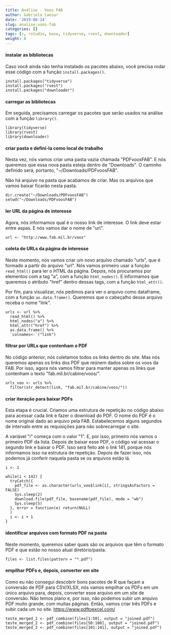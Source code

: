 ```yaml
---
title: Análise - Voos FAB
author: Gabriela Caesar
date: '2019-08-24'
slug: analise-voos-fab
categories: []
tags: [r, rstudio, base, tidyverse, rvest, downloader]
weight: 8
---
```


#### instalar as bibliotecas
Caso você ainda não tenha instalado os pacotes abaixo, você precisa rodar esse código com a função `install.packages()`.

```{r}
install.packages("tidyverse")
install.packages("rvest")
install.packages("downloader")
```
#### carregar as bibliotecas
Em seguida, precisamos carregar os pacotes que serão usados na análise com a função `library()`.
```{r}
library(tidyverse)
library(rvest)
library(downloader)
```
#### criar pasta e defini-la como local de trabalho
Nesta vez, nós vamos criar uma pasta vazia chamada "PDFvoosFAB". E nós queremos que essa nova pasta esteja dentro de "Downloads". O caminho definido será, portanto, "~/Downloads/PDFvoosFAB".

Não há arquivo na pasta que acabamos de criar. Mas os arquivos que vamos baixar ficarão nesta pasta.

```{r}
dir.create("~/Downloads/PDFvoosFAB")
setwd("~/Downloads/PDFvoosFAB")
```
#### ler URL da página de interesse
Agora, nós informamos qual é o nosso link de interesse. O link deve estar entre aspas. E nós vamos dar o nome de "url".
```{r}
url <- "http://www.fab.mil.br/voos"
```
#### coleta de URLs da página de interesse
Neste momento, nós vamos criar um novo arquivo chamado "urls", que é formado a partir do arquivo "url". Nós vamos primeiro usar a função `read_html()` para ler o HTML da página. Depois, nós procuramos por elementos com a tag "a", com a função `html_nodes()`. E informamos que queremos o atributo "href" dentro dessas tags, com a função `html_attr()`. 

Por fim, para visualizar, nós pedimos para ver o arquivo como dataframe, com a função `as.data.frame()`. Queremos que o cabeçalho desse arquivo receba o nome "link".

```{r}
urls <- url %>%
  read_html() %>%
  html_nodes("a") %>%
  html_attr("href") %>%
  as.data.frame() %>%
  `colnames<-`("link")
```
#### filtrar por URLs que contenham o PDF
No código anterior, nós coletamos todos os links dentro do site. Mas nós queremos apenas os links dos PDF que reúnem dados sobre os voos da FAB. Por isso, agora nós vamos filtrar para manter apenas os links que contenham o texto "fab.mil.br/cabine/voos/".

```{r}
urls_voo <- urls %>%
  filter(str_detect(link, "fab.mil.br/cabine/voos/"))
```
#### criar iteração para baixar PDFs
Esta etapa é crucial. Criamos uma estrutura de repetição no código abaixo para acessar cada link e fazer o download do PDF. O nome do PDF é o nome original dado ao arquivo pela FAB. Estabelecemos alguns segundos de intervalo entre as requisições para não sobrecarregar o site. 

A variável "i" começa com o valor "1". E, por isso, primeiro nós vamos o primeiro PDF da lista. Depois de baixar esse PDF, o código vai acessar o segundo link e baixar o PDF. Isso será feito até o link 141, porque nós informamos isso na estrutura de repetição. Depois de fazer isso, nós podemos já conferir naquela pasta se os arquivos estão lá.

```{r}
i <- 1

while(i < 142) {
  tryCatch({
    pdf_file <- as.character(urls_voo$link[i], stringsAsFactors = FALSE)
    Sys.sleep(2)
    download.file(pdf_file, basename(pdf_file), mode = "wb")
    Sys.sleep(5)
  }, error = function(e) return(NULL)
  )
  i <- i + 1
}
```
#### identificar arquivos com formato PDF na pasta
Neste momento, queremos saber quais são os arquivos que têm o formato PDF e que estão no nosso atual diretório/pasta. 

```{r}
files <- list.files(pattern = "*.pdf") 
```
#### empilhar PDFs e, depois, converter em site
Como eu não consegui descobrir bons pacotes de R que façam a conversão de PDF para CSV/XLSX, nós vamos empilhar os PDFs em um único arquivo para, depois, converter esse arquivo em um site de conversão. Não temos plano e, por isso, não podemos subir um arquivo PDF muito grande, com muitas páginas. Então, vamos criar três PDFs e subir cada um no site. 
https://www.pdftoexcel.com/
```{r}
teste_merged_2 <- pdf_combine(files[1:50], output = "joined.pdf")
teste_merged_2 <- pdf_combine(files[50:100], output = "joined.pdf")
teste_merged_2 <- pdf_combine(files[101:141], output = "joined.pdf")
```

